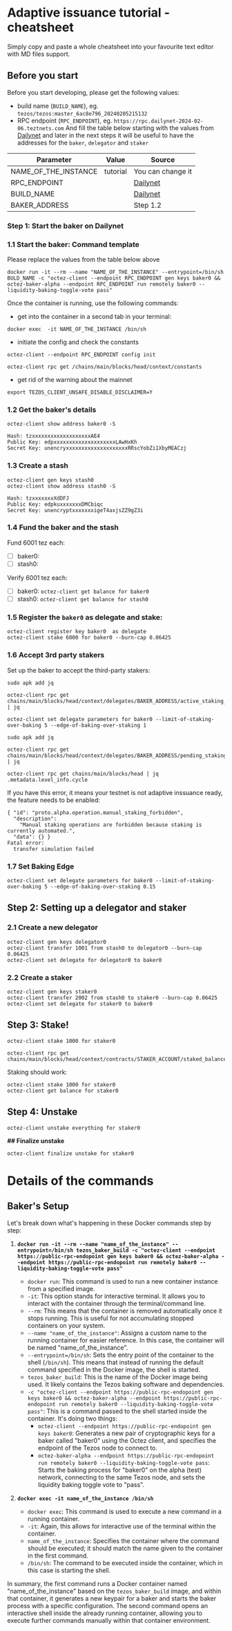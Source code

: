 # Adaptive issuance tutorial - cheatsheet
Simply copy and paste a whole cheatsheet into your favourite text editor with MD files support. 

## Before you start
Before you start developing, please get the following values:
- build name (`BUILD_NAME`), eg. `tezos/tezos:master_6ac8e796_20240205215132`
- RPC endpoint (`RPC_ENDPOINT`), eg. `https://rpc.dailynet-2024-02-06.teztnets.com`
And fill the table below starting with the values from [Dailynet](~https://teztnets.com/dailynet-about~) and later in the next steps it will be useful to have the addresses for the `baker`, `delegator` and `staker`

| Parameter            | Value    | Source                                            |
|----------------------|----------|---------------------------------------------------|
| NAME_OF_THE_INSTANCE | tutorial | You can change it                                 |
| RPC_ENDPOINT         |          | [Dailynet](~https://teztnets.com/dailynet-about~) |
| BUILD_NAME           |          | [Dailynet](~https://teztnets.com/dailynet-about~) |
| BAKER_ADDRESS        |          | Step 1.2                                          |


### Step 1: Start the baker on Dailynet
### 1.1 Start the baker: Command template
Please replace the values from the table below above 
```
docker run -it --rm --name "NAME_OF_THE_INSTANCE" --entrypoint=/bin/sh BULD_NAME -c "octez-client --endpoint RPC_ENDPOINT gen keys baker0 && octez-baker-alpha --endpoint RPC_ENDPOINT run remotely baker0 --liquidity-baking-toggle-vote pass"

```

Once the container is running, use the following commands:
- get into the container in a second tab in your terminal:
```
docker exec  -it NAME_OF_THE_INSTANCE /bin/sh
```

- initiate the config and check the constants 
```
octez-client --endpoint RPC_ENDPOINT config init

octez-client rpc get /chains/main/blocks/head/context/constants
```
- get rid of the warning about the mainnet
```
export TEZOS_CLIENT_UNSAFE_DISABLE_DISCLAIMER=Y
```
### 1.2 Get the baker's details
```
octez-client show address baker0 -S

Hash: tzxxxxxxxxxxxxxxxxxxxAE4
Public Key: edpxxxxxxxxxxxxxxxxxxxxLAwHxKh
Secret Key: unencryxxxxxxxxxxxxxxxxxxxxRRscYobZi1XbyMEACzj
```
### 1.3 Create a stash
```
octez-client gen keys stash0
octez-client show address stash0 -S

Hash: tzxxxxxxxXdDFJ
Public Key: edpkuxxxxxxxDMCbiqc
Secret Key: unencryptxxxxxxxigeT4axjsZZ9gZ3i
```
### 1.4 Fund the baker and the stash
Fund 6001 tez each:
- [ ] baker0: 
- [ ] stash0: 

Verify 6001 tez each:
- [ ] baker0: `octez-client get balance for baker0`
- [ ] stash0:  `octez-client get balance for stash0`

### 1.5 Register the `baker0` as delegate and stake:
```
octez-client register key baker0  as delegate
octez-client stake 6000 for baker0 --burn-cap 0.06425
```
### 1.6 Accept 3rd party stakers
Set up the baker to accept the third-party stakers:
```
sudo apk add jq

octez-client rpc get chains/main/blocks/head/context/delegates/BAKER_ADDRESS/active_staking_parameters | jq 

octez-client set delegate parameters for baker0 --limit-of-staking-over-baking 5 --edge-of-baking-over-staking 1

sudo apk add jq

octez-client rpc get chains/main/blocks/head/context/delegates/BAKER_ADDRESS/pending_staking_parameters | jq 

octez-client rpc get chains/main/blocks/head | jq .metadata.level_info.cycle

```

If you have this error, it means your testnet is not adaptive inssuance ready, the feature needs to be enabled:
```
{ "id": "proto.alpha.operation.manual_staking_forbidden",
  "description":
    "Manual staking operations are forbidden because staking is currently automated.",
  "data": {} }
Fatal error:
  transfer simulation failed
```

### 1.7 Set Baking Edge
```
octez-client set delegate parameters for baker0 --limit-of-staking-over-baking 5 --edge-of-baking-over-staking 0.15
```

## Step 2: Setting up a delegator and staker
### 2.1 Create a new delegator
```
octez-client gen keys delegator0
octez-client transfer 1001 from stash0 to delegator0 --burn-cap 0.06425
octez-client set delegate for delegator0 to baker0
```
### 2.2 Create a staker
```
octez-client gen keys staker0
octez-client transfer 2002 from stash0 to staker0 --burn-cap 0.06425
octez-client set delegate for staker0 to baker0
```
## Step 3: Stake!
```
octez-client stake 1000 for staker0

octez-client rpc get chains/main/blocks/head/context/contracts/STAKER_ACCOUNT/staked_balance
```

Staking should work:
```
octez-client stake 1000 for staker0
octez-client get balance for staker0
```

## Step 4: Unstake
```
octez-client unstake everything for staker0
```

**## Finalize unstake**
```
octez-client finalize unstake for staker0
```

# Details of the commands

## Baker's Setup
Let's break down what's happening in these Docker commands step by step:

1. ****`docker run -it --rm --name "name_of_the_instance" --entrypoint=/bin/sh tezos_baker_build -c "octez-client --endpoint https://public-rpc-endopoint gen keys baker0 && octez-baker-alpha --endpoint https://public-rpc-endopoint run remotely baker0 --liquidity-baking-toggle-vote pass"`****

   - `docker run`: This command is used to run a new container instance from a specified image.
   - `-it`: This option stands for interactive terminal. It allows you to interact with the container through the terminal/command line.
   - `--rm`: This means that the container is removed automatically once it stops running. This is useful for not accumulating stopped containers on your system.
   - `--name "name_of_the_instance"`: Assigns a custom name to the running container for easier reference. In this case, the container will be named "name_of_the_instance".
   - `--entrypoint=/bin/sh`: Sets the entry point of the container to the shell (`/bin/sh`). This means that instead of running the default command specified in the Docker image, the shell is started.
   - `tezos_baker_build`: This is the name of the Docker image being used. It likely contains the Tezos baking software and dependencies.
   - `-c "octez-client --endpoint https://public-rpc-endopoint gen keys baker0 && octez-baker-alpha --endpoint https://public-rpc-endopoint run remotely baker0 --liquidity-baking-toggle-vote pass"`: This is a command passed to the shell started inside the container. It's doing two things:
     - `octez-client --endpoint https://public-rpc-endopoint gen keys baker0`: Generates a new pair of cryptographic keys for a baker called "baker0" using the Octez client, and specifies the endpoint of the Tezos node to connect to.
     - `octez-baker-alpha --endpoint https://public-rpc-endopoint run remotely baker0 --liquidity-baking-toggle-vote pass`: Starts the baking process for "baker0" on the alpha (test) network, connecting to the same Tezos node, and sets the liquidity baking toggle vote to "pass".

2. ****`docker exec -it name_of_the_instance /bin/sh`****
   - `docker exec`: This command is used to execute a new command in a running container.
   - `-it`: Again, this allows for interactive use of the terminal within the container.
   - `name_of_the_instance`: Specifies the container where the command should be executed; it should match the name given to the container in the first command.
   - `/bin/sh`: The command to be executed inside the container, which in this case is starting the shell.

In summary, the first command runs a Docker container named "name_of_the_instance" based on the `tezos_baker_build` image, and within that container, it generates a new keypair for a baker and starts the baker process with a specific configuration. The second command opens an interactive shell inside the already running container, allowing you to execute further commands manually within that container environment.
